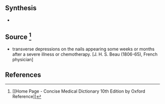 ## Synthesis
- 
## Source [^1]
- transverse depressions on the nails appearing some weeks or months after a severe illness or chemotherapy. \[J. H. S. Beau (1806-65), French physician]
## References

[^1]: [[Home Page - Concise Medical Dictionary 10th Edition by Oxford Reference]]
